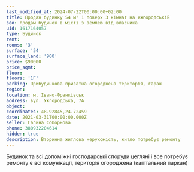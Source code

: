 ```yaml
---
last_modified_at: 2024-07-22T00:00:00+02:00
title: Продаж будинку 54 м² 1 поверх 3 кімнат на Ужгородській
seo: продам будинок в місті з землею від власника
uid: 1617164057
type: Будинок
rent:
rooms: '3'
surface: '54'
surface_land: '900'
price: $90000
price_sqmt:
floor:
floors: '1Г'
parking: Прибудинкова приватна огороджена територія, гараж
region:
location: м. Івано-Франківськ
address: вул. Ужгородська, 7А
object:
coordinates: 48.92845,24.72459
date: 2021-03-31T00:00:00.000Z
seller: Галина Соборнова
phone: 380932204614
hidden: true
description: Вторинна житлова нерухомість, житло потребує ремонту
---
```


Будинок та всі допоміжні господарські споруди цегляні і все потребує ремонту є всі комунікації, територія огороджена (капітальний паркан)
